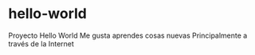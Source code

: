 # hello-world
Proyecto Hello World
Me gusta aprendes cosas nuevas
Principalmente a través de la Internet
